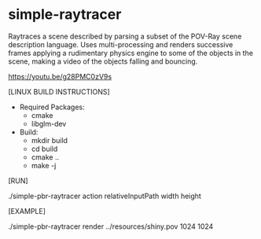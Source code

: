# simple-raytracer
Raytraces a scene described by parsing a subset of the POV-Ray scene description language. Uses multi-processing and renders successive frames applying a rudimentary physics engine to some of the objects in the scene, making a video of the objects falling and bouncing.

https://youtu.be/g28PMC0zV9s

[LINUX BUILD INSTRUCTIONS]
* Required Packages:
  * cmake
  * libglm-dev
* Build:
  * mkdir build
  * cd build
  * cmake ..
  * make -j
  
  
[RUN]

./simple-pbr-raytracer action relativeInputPath width height

[EXAMPLE]

./simple-pbr-raytracer render ../resources/shiny.pov 1024 1024

